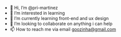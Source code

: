 - 👋 Hi, I’m @pri-martinez
- 👀 I’m interested in learning
- 🌱 I’m currently learning front-end and ux design
- 💞️ I’m looking to collaborate on anything i can help
- 📫 How to reach me via email goozinha@gmail.com

<!---
pri-martinez/pri-martinez is a ✨ special ✨ repository because its `README.md` (this file) appears on your GitHub profile.
You can click the Preview link to take a look at your changes.
--->
